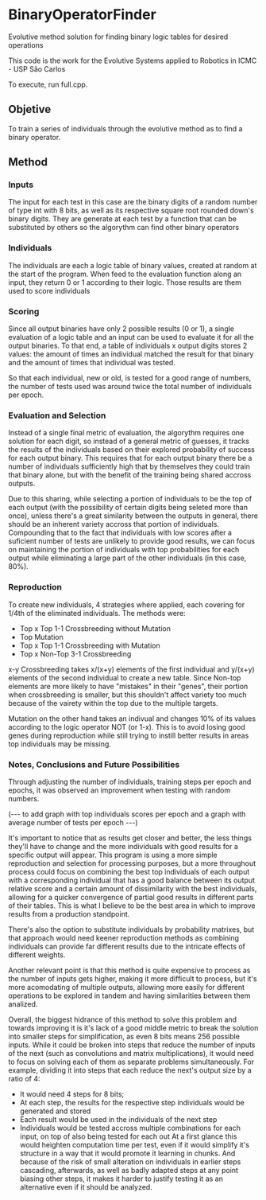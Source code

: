 # BinaryOperatorFinder
Evolutive method solution for finding binary logic tables for desired operations

This code is the work for the Evolutive Systems applied to Robotics in ICMC - USP São Carlos

To execute, run full.cpp.

## Objetive

To train a series of individuals through the evolutive method as to find a binary operator.

## Method

### Inputs
The input for each test in this case are the binary digits of a random number of type int with 8 bits, as well as its respective square root rounded down's binary digits. They are generate at each test by a function that can be substituted by others so the algorythm can find other binary operators

### Individuals

The individuals are each a logic table of binary values, created at random at the start of the program. When feed to the evaluation function along an input, they return 0 or 1 according to their logic. Those results are them used to score individuals

### Scoring

Since all output binaries have only 2 possible results (0 or 1), a single evaluation of a logic table and an input can be used to evaluate it for all the output binaries. To that end, a table of individuals x output digits stores 2 values: the amount of times an individual matched the result for that binary and the amount of times that individual was tested.

So that each individual, new or old, is tested for a good range of numbers, the number of tests used was around twice the total number of individuals per epoch.

### Evaluation and Selection

Instead of a single final metric of evaluation, the algorythm requires one solution for each digit, so instead of a general metric of guesses, it tracks the results of the individuals based on their explored probability of success for each output binary. This requires that for each output binary there be a number of individuals sufficiently high that by themselves they could train that binary alone, but with the benefit of the training being shared accross outputs.

Due to this sharing, while selecting a portion of individuals to be the top of each output (with the possibility of certain digits being seleted more than once), unless there's a great similarity between the outputs in general, there should be an inherent variety accross that portion of individuals. Compounding that to the fact that individuals with low scores after a suficient number of tests are unlikely to provide good results, we can focus on maintaining the portion of individuals with top probabilities for each output while eliminating a large part of the other individuals (in this case, 80%).

### Reproduction

To create new individuals, 4 strategies where applied, each covering for 1/4th of the eliminated individuals. The methods were:

* Top x Top 1-1 Crossbreeding without Mutation
* Top Mutation
* Top x Top 1-1 Crossbreeding with Mutation
* Top x Non-Top 3-1 Crossbreeding

x-y Crossbreeding takes x/(x+y) elements of the first individual and y/(x+y) elements of the second individual to create a new table. Since Non-top elements are more likely to have "mistakes" in their "genes", their portion when crossbreeding is smaller, but this shouldn't affect variety too much because of the vairety within the top due to the multiple targets.

Mutation on the other hand takes an indivual and changes 10% of its values according to the logic operator NOT (or 1-x). This is to avoid losing good genes during reproduction while still trying to instill better results in areas top individuals may be missing.

### Notes, Conclusions and Future Possibilities 

Through adjusting the number of individuals, training steps per epoch and epochs, it was observed an improvement when testing with random numbers.

(--- to add graph with top individuals scores per epoch and a graph with average number of tests per epoch ---)

It's important to notice that as results get closer and better, the less things they'll have to change and the more individuals with good results for a specific output will appear. This program is using a more simple reproduction and selection for processing purposes, but a more throughout process could focus on combining the best top individuals of each output with a corresponding individual that has a good balance between its output relative score and a certain amount of dissimilarity with the best individuals, allowing for a quicker convergence of partial good results in different parts of their tables. This is what I believe to be the best area in which to improve results from a production standpoint.

There's also the option to substitute individuals by probability matrixes, but that approach would need keener reproduction methods as combining individuals can provide far different results due to the intricate effects of different weights.

Another relevant point is that this method is quite expensive to process as the number of inputs gets higher, making it more difficult to process, but it's more acomodating of multiple outputs, allowing more easily for different operations to be explored in tandem and having similarities between them analized.

Overall, the biggest hidrance of this method to solve this problem and towards improving it is it's lack of a good middle metric to break the solution into smaller steps for simplification, as even 8 bits means 256 possible inputs. While it could be broken into steps that reduce the number of inputs of the next (such as convolutions and matrix multiplications), it would need to focus on solving each of them as separate problems simultaneously. For example, dividing it into steps that each reduce the next's output size by a ratio of 4:
- It would need 4 steps for 8 bits;
- At each step, the results for the respective step individuals would be generated and stored
- Each result would be used in the individuals of the next step
- Individuals would be tested accross multiple combinations for each input, on top of also being tested for each out
At a first glance this would heighten computation time per test, even if it would simplify it's structure in a way that it would promote it learning in chunks. And because of the risk of small alteration on individuals in earlier steps  cascading, afterwards, as well as badly adapted steps at any point biasing other steps, it makes it harder to justify testing it as an alternative even if it should be analyzed.
